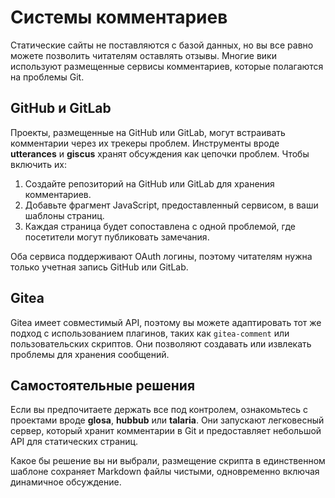 # Системы комментариев

Статические сайты не поставляются с базой данных, но вы все равно можете позволить читателям оставлять отзывы. Многие вики используют размещенные сервисы комментариев, которые полагаются на проблемы Git.

## GitHub и GitLab

Проекты, размещенные на GitHub или GitLab, могут встраивать комментарии через их трекеры проблем. Инструменты вроде **utterances** и **giscus** хранят обсуждения как цепочки проблем. Чтобы включить их:

1. Создайте репозиторий на GitHub или GitLab для хранения комментариев.
2. Добавьте фрагмент JavaScript, предоставленный сервисом, в ваши шаблоны страниц.
3. Каждая страница будет сопоставлена с одной проблемой, где посетители могут публиковать замечания.

Оба сервиса поддерживают OAuth логины, поэтому читателям нужна только учетная запись GitHub или GitLab.

## Gitea

Gitea имеет совместимый API, поэтому вы можете адаптировать тот же подход с использованием плагинов, таких как `gitea-comment` или пользовательских скриптов. Они позволяют создавать или извлекать проблемы для хранения сообщений.

## Самостоятельные решения

Если вы предпочитаете держать все под контролем, ознакомьтесь с проектами вроде **glosa**, **hubbub** или **talaria**. Они запускают легковесный сервер, который хранит комментарии в Git и предоставляет небольшой API для статических страниц.

Какое бы решение вы ни выбрали, размещение скрипта в единственном шаблоне сохраняет Markdown файлы чистыми, одновременно включая динамичное обсуждение.

